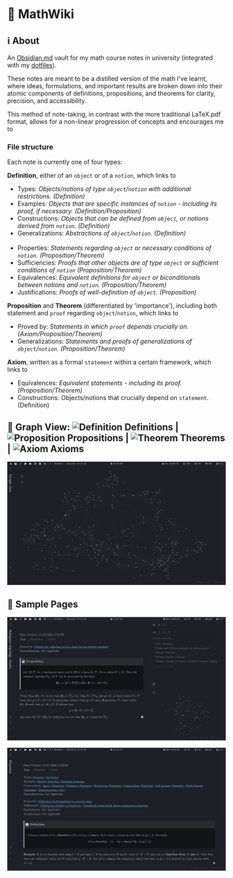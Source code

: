 # :pencil: MathWiki

## :information_source: About

An [Obsidian.md](https://obsidian.md) vault for my math course notes in university (integrated with my [dotfiles](https://github.com/zhaoshenzhai/dotfiles)).

These notes are meant to be a distilled version of the math I've learnt, where ideas, formulations, and important results are broken down into their atomic components of definitions, propositions, and theorems for clarity, precision, and accessibility.

This method of note-taking, in contrast with the more traditional LaTeX.pdf format, allows for a non-linear progression of concepts and encourages me to 

### File structure

Each note is currently one of four types:

**Definition**, either of an `object` or of a `notion`, which links to
* Types: _Objects/notions of type `object`/`notion` with additional restrictions. (Definition)_
* Examples: _Objects that are specific instances of `notion` - including its proof, if necessary. (Definition/Proposition)_
* Constructions: _Objects that can be defined from `object`, or notions derived from `notion`. (Definition)_
* Generalizations: _Abstractions of `object`/`notion`. (Definition)_<br/><br/>
* Properties: _Statements regarding `object` or necessary conditions of `notion`. (Proposition/Theorem)_
* Sufficiencies: _Proofs that other objects are of type `object` or sufficient conditions of `notion` (Proposition/Theorem)_
* Equivalences: _Equivalent definitions for `object` or biconditionals between notions and `notion`. (Proposition/Theorem)_
* Justifications: _Proofs of well-definition of `object`. (Proposition)_
 
**Proposition** and **Theorem** (differentiated by 'importance'), including both statement and `proof` regarding `object`/`notion`, which links to
* Proved by: _Statements in which `proof` depends crucially on. (Axiom/Proposition/Theorem)_
* Generalizations: _Statements and proofs of generalizations of `object`/`notion`. (Proposition/Theorem)_

**Axiom**, written as a formal `statement` within a certain framework, which links to
* Equivalences: _Equivalent statements - including its proof. (Proposition/Theorem)_
* Constructions: Objects/notions that crucially depend on `statement`. (Definition)

## :telescope: Graph View: ![Definition](https://via.placeholder.com/15/63bfee/000000?text=+) Definitions | ![Proposition](https://via.placeholder.com/15/e665b7/000000?text=+) Propositions | ![Theorem](https://via.placeholder.com/15/65fb65/000000?text=+) Theorems | ![Axiom](https://via.placeholder.com/15/f95d5d/000000?text=+) Axioms

![Graph view](.github/images/graph_view.png)

## :page_with_curl: Sample Pages

![Subspace Topology (Basis)](.github/images/sample_pages/subspace_topology_basis.png)

![Function](.github/images/sample_pages/function.png)
